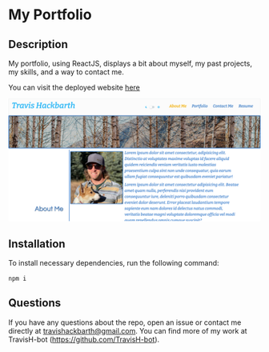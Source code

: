 # My Portfolio

## Description

My portfolio, using ReactJS, displays a bit about myself, my past projects, my skills, and a way to contact me.

You can visit the deployed website [here](https://travish-bot.github.io/My-Portfolio/)

![screenshot](./images/my-portfolio.png)

## Installation

To install necessary dependencies, run the following command:

```
npm i
```

## Questions

If you have any questions about the repo, open an issue or contact me directly at travishackbarth@gmail.com. You can find more of my work at TravisH-bot (https://github.com/TravisH-bot).
